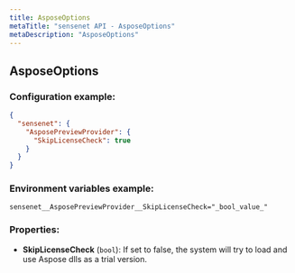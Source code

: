 ```yaml
---
title: AsposeOptions
metaTitle: "sensenet API - AsposeOptions"
metaDescription: "AsposeOptions"
---
```


## AsposeOptions


### Configuration example:
``` json
{
  "sensenet": {
    "AsposePreviewProvider": {
      "SkipLicenseCheck": true
    }
  }
}
```
### Environment variables example:
```
sensenet__AsposePreviewProvider__SkipLicenseCheck="_bool_value_"
```
### Properties:
- **SkipLicenseCheck** (`bool`): If set to false, the system will try to load and use Aspose dlls as a trial version.

